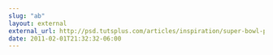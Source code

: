 ```yaml
---
slug: "ab"
layout: external
external_url: http://psd.tutsplus.com/articles/inspiration/super-bowl-posters/?utm_source=feedburner&utm_medium=feed&utm_campaign=Feed%3A+psdtuts+%28Psdtuts%2B%29
date: 2011-02-01T21:32:32-06:00
---
```

